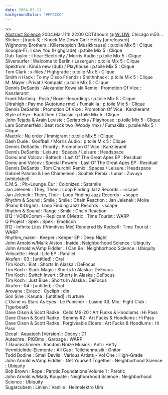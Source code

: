 ```yaml
---
date: 2004.03.11
backgroundColor: '#FFCCCC'
---
```


\>>[  
Abstract Science](http://www.abstractscience.net/) 2004.Mar.11th 22:00 CDT4hours @ [WLUW](http://www.wluw.org/), Chicago m50...  
Slicker : \[track 3\] : Knock Me Down Girl : Hefty \[unreleased\]  
Wighnomy Brothers : Killerteppich (Musikkrause) : p.toile Mix 5 : Clique  
Scoopa-Fi : I saw You (Highgrade) : p.toile Mix 5 : Clique  
Dub Taylor : I hear Electricity / Morris Audio : p.toile Mix 5 : Clique  
Silversurfer : Welcome to Berlin / Lasergun : p.toile Mix 5 : Clique  
Spektrum : Kinda new (dub) / Playhouse : p.toile Mix 5 : Clique  
Tom Clark : x-files / Highgrade : p.toile Mix 5 : Clique  
Smith n Hack : To my Disco Friends / Smithnhack : p.toile Mix 5 : Clique  
M. Mayer : Privat / Kompakt : p.toile Mix 5 : Clique  
Dennis DeSantis : Alexander Kowalski Remix : Promotion Of Vice : Kanzleramt  
Frank Martiniq : Push / Boxer Recordings : p.toile Mix 5 : Clique  
Ultrahigh : Pay me (Autotune rmx) / Fumakilla : p.toile Mix 5 : Clique  
Dennis DeSantis : Promotion Of Vice : Promotion Of Vice : Kanzleramt  
Style of Eye : Back then / Classic : p.toile Mix 5 : Clique  
John Tejada & Arain Leviste : Geriatricks / Playhouse : p.toile Mix 5 : Clique  
Lars Sommerfeld : Beat rock two (Woody rmx) / Fumakilla : p.toile Mix 5 : Clique  
Maetrik : Nu order / Immigrant : p.toile Mix 5 : Clique  
Dash Dude : Goofball / Morris Audio : p.toile Mix 5 : Clique  
Dennis DeSantis : Priority : Promotion Of Vice : Kanzleramt  
Dennis DeSantis : Leisure : Spaces / Leisure : Headspace  
Domu and Volcov : Battech : Last Of The Great Apes EP : Residual  
Domu and Volcov : Special Powers : Last Of The Great Apes EP : Residual  
Dennis DeSantis : Tom Churchill Remix : Spaces / Leisure : Headspace  
Gabriel Palomo & Lee Chameleon : Soultek Remix : Lunar : Zuvuya \[whitelabel\]  
E.M.S. : Plt+Lounge\_Eur : Colonized : Satamile  
Jan Jelenek : They, Them : Loop Finding Jazz Records : ~scape  
Jan Jelenek : Them, Their : Loop Finding Jazz Records : ~scape  
Rhythm & Sound : Smile : Smile : Chain Reaction : Jan Jelenek : Moire (Piano & Organ) : Loop Finding Jazz Records : ~scape  
Rhythm & Sound : Range : Smile : Chain Reaction  
B12 : VOID/Comm - Replicant CMetric : Time Tourist : WARP  
Q Project : Spek : Spek : Emoticon  
B12 : Infinite Lites (Primitives Mix) Rendered By Redcell : Time Tourist : WARP  
Rhythm\_maker : Keeper : Keeper EP : Deep Night  
John Arnold w/Malik Alston : Inside : Neighborhood Science : Ubiquity  
John Arnold w/Amp Fiddler : I Can Be : Neighborhood Science : Ubiquity  
Velocette : Heat : Life EP : Parallel  
Akufen : 03 : \[untitled\] : Oral  
Tim Koch : Blat : Shorts In Alaska : DeFocus  
Tim Koch : Slack Magic : Shorts In Alaska : DeFocus  
Tim Koch : Switch Invert : Shorts In Alaska : DeFocus  
Tim Koch : Just Blue : Shorts In Alaska : DeFocus  
Akufen : 04 : \[untitled\] : Oral  
Arovane : Evlecc : Cycliph : din  
Son Sine : Karuna : \[untitled\] : Nurture  
L'Usine vs Stars As Eyes : Le Punisher - Lusine ICL Mix : Fight Club : Tigerbeat6  
Dave Olson & Scott Radke : Cello MS-20 : Art Fucks & Hoodlums : Hi Pass  
Dave Olson & Scott Radke : Semmy #2 : Art Fucks & Hoodlums : Hi Pass  
Dave Olson & Scott Radke : Forgiveable Elders : Art Fucks & Hoodlums : Hi Pass  
Decal : Aquatech \[Version\] : Decoy : D1  
Autechre : PIOBmx : Garbage : WARP  
T.Raumschmiere : Random Noize Musick : Anti : Hefty  
Vermittelnde-Elemente : All Gas : Teilchenmusik : Onitor  
Todd Bodine : Small Devils : Various Artists - Vol One : High-Grade  
John Arnold w/Amp Fiddler : Get Yourself Together : Neighborhood Science : Ubiquity  
Bob Brown : Rope : Parotic Foundations Volume 1 : Parotic  
John Arnold w/Mady Kouyate : Neighborhood Science : Neighborhood Science : Ubiquity  
Sugarcubem : Linien : Vanille : Heimelektro Ulm